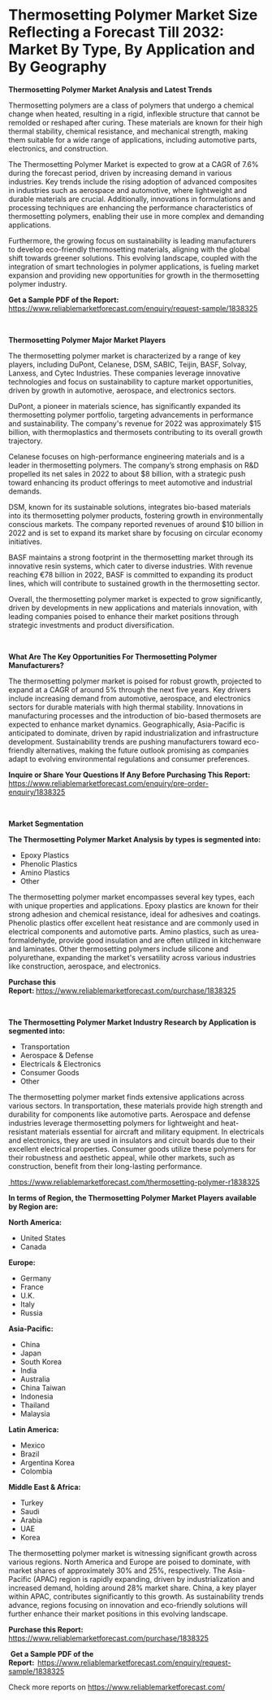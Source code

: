 <p><h1>Thermosetting Polymer Market Size Reflecting a Forecast Till 2032: Market By Type, By Application and By Geography</h1></p><p><strong>Thermosetting Polymer Market Analysis and Latest Trends</strong></p>
<p><p>Thermosetting polymers are a class of polymers that undergo a chemical change when heated, resulting in a rigid, inflexible structure that cannot be remolded or reshaped after curing. These materials are known for their high thermal stability, chemical resistance, and mechanical strength, making them suitable for a wide range of applications, including automotive parts, electronics, and construction.</p><p>The Thermosetting Polymer Market is expected to grow at a CAGR of 7.6% during the forecast period, driven by increasing demand in various industries. Key trends include the rising adoption of advanced composites in industries such as aerospace and automotive, where lightweight and durable materials are crucial. Additionally, innovations in formulations and processing techniques are enhancing the performance characteristics of thermosetting polymers, enabling their use in more complex and demanding applications.</p><p>Furthermore, the growing focus on sustainability is leading manufacturers to develop eco-friendly thermosetting materials, aligning with the global shift towards greener solutions. This evolving landscape, coupled with the integration of smart technologies in polymer applications, is fueling market expansion and providing new opportunities for growth in the thermosetting polymer industry.</p></p>
<p><strong>Get a Sample PDF of the Report:&nbsp;</strong> <a href="https://www.reliablemarketforecast.com/enquiry/request-sample/1838325?utm_campaign=3344&utm_medium=2&utm_source=Github&utm_content=ia&utm_term=02042025&utm_id=thermosetting-polymer">https://www.reliablemarketforecast.com/enquiry/request-sample/1838325</a></p>
<p>&nbsp;</p>
<p><strong>Thermosetting Polymer Major Market Players</strong></p>
<p><p>The thermosetting polymer market is characterized by a range of key players, including DuPont, Celanese, DSM, SABIC, Teijin, BASF, Solvay, Lanxess, and Cytec Industries. These companies leverage innovative technologies and focus on sustainability to capture market opportunities, driven by growth in automotive, aerospace, and electronics sectors.</p><p>DuPont, a pioneer in materials science, has significantly expanded its thermosetting polymer portfolio, targeting advancements in performance and sustainability. The company's revenue for 2022 was approximately $15 billion, with thermoplastics and thermosets contributing to its overall growth trajectory.</p><p>Celanese focuses on high-performance engineering materials and is a leader in thermosetting polymers. The company’s strong emphasis on R&D propelled its net sales in 2022 to about $8 billion, with a strategic push toward enhancing its product offerings to meet automotive and industrial demands.</p><p>DSM, known for its sustainable solutions, integrates bio-based materials into its thermosetting polymer products, fostering growth in environmentally conscious markets. The company reported revenues of around $10 billion in 2022 and is set to expand its market share by focusing on circular economy initiatives.</p><p>BASF maintains a strong footprint in the thermosetting market through its innovative resin systems, which cater to diverse industries. With revenue reaching €78 billion in 2022, BASF is committed to expanding its product lines, which will contribute to sustained growth in the thermosetting sector.</p><p>Overall, the thermosetting polymer market is expected to grow significantly, driven by developments in new applications and materials innovation, with leading companies poised to enhance their market positions through strategic investments and product diversification.</p></p>
<p>&nbsp;</p>
<p><strong>What Are The Key Opportunities For Thermosetting Polymer Manufacturers?</strong></p>
<p><p>The thermosetting polymer market is poised for robust growth, projected to expand at a CAGR of around 5% through the next five years. Key drivers include increasing demand from automotive, aerospace, and electronics sectors for durable materials with high thermal stability. Innovations in manufacturing processes and the introduction of bio-based thermosets are expected to enhance market dynamics. Geographically, Asia-Pacific is anticipated to dominate, driven by rapid industrialization and infrastructure development. Sustainability trends are pushing manufacturers toward eco-friendly alternatives, making the future outlook promising as companies adapt to evolving environmental regulations and consumer preferences.</p></p>
<p><strong>Inquire or Share Your Questions If Any Before Purchasing This Report:</strong> <a href="https://www.reliablemarketforecast.com/enquiry/pre-order-enquiry/1838325?utm_campaign=3344&utm_medium=2&utm_source=Github&utm_content=ia&utm_term=02042025&utm_id=thermosetting-polymer">https://www.reliablemarketforecast.com/enquiry/pre-order-enquiry/1838325</a></p>
<p>&nbsp;</p>
<p><strong>Market Segmentation</strong></p>
<p><strong>The Thermosetting Polymer Market Analysis by types is segmented into:</strong></p>
<p><ul><li>Epoxy Plastics</li><li>Phenolic Plastics</li><li>Amino Plastics</li><li>Other</li></ul></p>
<p><p>The thermosetting polymer market encompasses several key types, each with unique properties and applications. Epoxy plastics are known for their strong adhesion and chemical resistance, ideal for adhesives and coatings. Phenolic plastics offer excellent heat resistance and are commonly used in electrical components and automotive parts. Amino plastics, such as urea-formaldehyde, provide good insulation and are often utilized in kitchenware and laminates. Other thermosetting polymers include silicone and polyurethane, expanding the market's versatility across various industries like construction, aerospace, and electronics.</p></p>
<p><strong>Purchase this Report:&nbsp;</strong><a href="https://www.reliablemarketforecast.com/purchase/1838325?utm_campaign=3344&utm_medium=2&utm_source=Github&utm_content=ia&utm_term=02042025&utm_id=thermosetting-polymer">https://www.reliablemarketforecast.com/purchase/1838325</a></p>
<p>&nbsp;</p>
<p><strong>The Thermosetting Polymer Market Industry Research by Application is segmented into:</strong></p>
<p><ul><li>Transportation</li><li>Aerospace & Defense</li><li>Electricals & Electronics</li><li>Consumer Goods</li><li>Other</li></ul></p>
<p><p>The thermosetting polymer market finds extensive applications across various sectors. In transportation, these materials provide high strength and durability for components like automotive parts. Aerospace and defense industries leverage thermosetting polymers for lightweight and heat-resistant materials essential for aircraft and military equipment. In electricals and electronics, they are used in insulators and circuit boards due to their excellent electrical properties. Consumer goods utilize these polymers for their robustness and aesthetic appeal, while other markets, such as construction, benefit from their long-lasting performance.</p></p>
<p><a href="https://www.reliablemarketforecast.com/thermosetting-polymer-r1838325?utm_campaign=3344&utm_medium=2&utm_source=Github&utm_content=ia&utm_term=02042025&utm_id=thermosetting-polymer">&nbsp;https://www.reliablemarketforecast.com/thermosetting-polymer-r1838325</a></p>
<p><strong>In terms of Region, the Thermosetting Polymer Market Players available by Region are:</strong></p>
<p>
    <p> <strong> North America: </strong>
        <ul>
            <li>United States</li>
            <li>Canada</li>
        </ul>
        </p> 
    <p> <strong> Europe: </strong>
        <ul>
            <li>Germany</li>
            <li>France</li>
            <li>U.K.</li>
            <li>Italy</li>
            <li>Russia</li>
        </ul>
        </p> 
    <p> <strong> Asia-Pacific: </strong>
        <ul>
            <li>China</li>
            <li>Japan</li>
            <li>South Korea</li>
            <li>India</li>
            <li>Australia</li>
            <li>China Taiwan</li>
            <li>Indonesia</li>
            <li>Thailand</li>
            <li>Malaysia</li>
        </ul>
        </p> 
    <p> <strong> Latin America: </strong>
        <ul>
            <li>Mexico</li>
            <li>Brazil</li>
            <li>Argentina Korea</li>
            <li>Colombia</li>
        </ul>
        </p> 
    <p> <strong> Middle East & Africa: </strong>
        <ul>
            <li>Turkey</li>
            <li>Saudi</li>
            <li>Arabia</li>
            <li>UAE</li>
            <li>Korea</li>
        </ul>
    </p>
    </p>
<p><p>The thermosetting polymer market is witnessing significant growth across various regions. North America and Europe are poised to dominate, with market shares of approximately 30% and 25%, respectively. The Asia-Pacific (APAC) region is rapidly expanding, driven by industrialization and increased demand, holding around 28% market share. China, a key player within APAC, contributes significantly to this growth. As sustainability trends advance, regions focusing on innovation and eco-friendly solutions will further enhance their market positions in this evolving landscape.</p></p>
<p><strong>Purchase this Report: </strong><a href="https://www.reliablemarketforecast.com/purchase/1838325?utm_campaign=3344&utm_medium=2&utm_source=Github&utm_content=ia&utm_term=02042025&utm_id=thermosetting-polymer">https://www.reliablemarketforecast.com/purchase/1838325</a></p>
<p>&nbsp;<strong>Get a Sample PDF of the Report:&nbsp;&nbsp;</strong><a href="https://www.reliablemarketforecast.com/enquiry/request-sample/1838325?utm_campaign=3344&utm_medium=2&utm_source=Github&utm_content=ia&utm_term=02042025&utm_id=thermosetting-polymer">https://www.reliablemarketforecast.com/enquiry/request-sample/1838325</a></p>
<p><strong></strong></p>
<p>Check more reports on <a href="https://www.reliablemarketforecast.com/?utm_campaign=3344&utm_medium=2&utm_source=Github&utm_content=ia&utm_term=02042025&utm_id=thermosetting-polymer">https://www.reliablemarketforecast.com/</a></p>